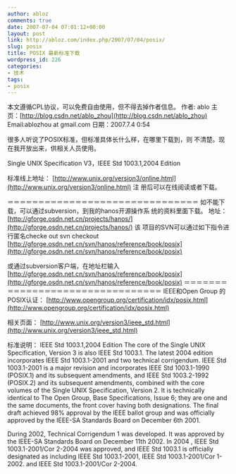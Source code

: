 ```yaml
---
author: abloz
comments: true
date: 2007-07-04 07:01:12+00:00
layout: post
link: http://abloz.com/index.php/2007/07/04/posix/
slug: posix
title: POSIX 最新标准下载
wordpress_id: 226
categories:
- 技术
tags:
- posix
---
```


本文遵循CPL协议，可以免费自由使用，但不得去掉作者信息。
作者: ablo
主页：[http://blog.csdn.net/ablo_zhou](http://blog.csdn.net/ablo_zhou)
Email:ablozhou  at gmail.com
日期：2007.7.4 0:54

很多人听说了POSIX标准，但标准具体长什么样，在哪里下载到，则 不清楚。现在我开放出来，供相关人员使用。

Single UNIX Specification V3，IEEE Std 1003.1,2004 Edition

标准线上地址：
[http://www.unix.org/version3/online.html](http://www.unix.org/version3/online.html)
注 册后可以在线阅读或者下载。

＝＝＝＝＝＝＝＝＝＝＝＝＝＝＝＝＝＝＝＝＝＝＝＝＝＝＝＝＝＝＝
如不能下载，可以通过subversion，到我的hanos开源操作系 统的资料里面下载。
地址：
[http://gforge.osdn.net.cn/projects/hanos/](http://gforge.osdn.net.cn/projects/hanos/)
该 项目的SVN可以通过如下指令进行匿名checke out
svn checkout [http://gforge.osdn.net.cn/svn/hanos/reference/book/posix](http://gforge.osdn.net.cn/svn/hanos/reference/book/posix)

或通过subversion客户端，在地址栏输入
[http://gforge.osdn.net.cn/svn/hanos/reference/book/posix](http://gforge.osdn.net.cn/svn/hanos/reference/book/posix)
＝＝＝＝＝＝＝＝＝＝＝＝＝＝＝＝＝＝＝＝＝＝＝＝＝＝＝＝＝＝＝＝
IEEE和Open Group 的POSIX认证：
[http://www.opengroup.org/certification/idx/posix.html](http://www.opengroup.org/certification/idx/posix.html)

相关页面：
[http://www.unix.org/version3/ieee_std.html](http://www.unix.org/version3/ieee_std.html)

标准说明：
IEEE Std 1003.1,2004 Edition
The core of the Single UNIX  Specification, Version 3 is also IEEE Std 1003.1. The latest 2004  edition incorporates IEEE Std 1003.1-2001 and two technical corrigendum.  IEEE Std 1003.1-2001 is a major revision and incorporates IEEE Std  1003.1-1990 (POSIX.1) and its subsequent amendments, and IEEE Std  1003.2-1992 (POSIX.2) and its subsequent amendments, combined with the  core volumes of the Single UNIX Specification, Version 2. It is  technically identical to The Open Group, Base Specifications, Issue 6;  they are one and the same documents, the front cover having both  designations. The final draft achieved 98% approval by the IEEE ballot  group and was officially approved by the IEEE-SA Standards Board on  December 6th 2001.

During 2002, Technical Corrigendum 1 was developed. It was approved  by the IEEE-SA Standards Board on December 11th 2002. In 2004 , IEEE Std  1003.1-2001/Cor 2-2004 was approved, and IEEE Std 1003.1 is officially  designated as including IEEE Std 1003.1-2001, IEEE Std 1003.1-2001/Cor  1-2002. and IEEE Std 1003.1-2001/Cor 2-2004.
